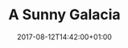 ---
title: "A Sunny Galacia"
draft: false
path: "/imgs/gallery/img_8317.jpg"
date: 2017-08-12T14:42:00+01:00
location: [43.26471667, -9.04416667]
portrait: true
rotate: 90
size: 1-2
---